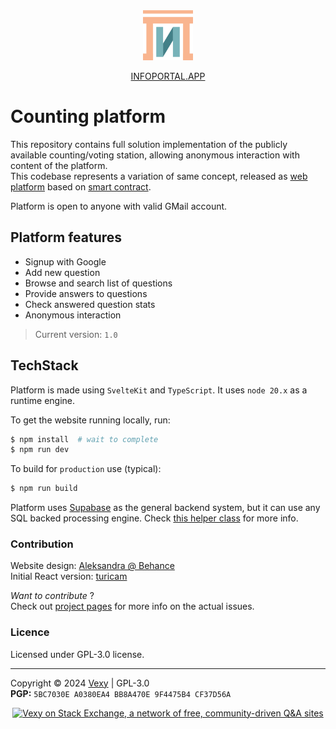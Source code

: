 <div align="center">
    <img 
        src="./static/favicon.svg"
        alt="infoportal_logo"
        width=80
    />
    <p><a href="https://infoportal.app">INFOPORTAL.APP</a></p>
</div>

# Counting platform
This repository contains full solution implementation of the publicly available counting/voting station, allowing anonymous interaction with content of the platform.  
This codebase represents a variation of same concept, released as [web platform](https://github.com/vexy/infoportal) based on [smart contract](https://github.com/vexy/voting_platform).

Platform is open to anyone with valid GMail account.


## Platform features
- Signup with Google
- Add new question
- Browse and search list of questions
- Provide answers to questions
- Check answered question stats
- Anonymous interaction

> Current version: `1.0`

## TechStack
Platform is made using `SvelteKit` and `TypeScript`. It uses `node 20.x` as a runtime engine.

To get the website running locally, run:  
```bash
$ npm install  # wait to complete
$ npm run dev
```  

To build for `production` use (typical):
```bash
$ npm run build
```

Platform uses [Supabase](https://supabase.com) as the general backend system, but it can use any SQL backed processing engine. Check [this helper class](/src/lib/QuestionsService.ts) for more info.

### Contribution
Website design: [Aleksandra @ Behance](https://www.behance.net/aleksandrajolka)  
Initial React version: [turicam](https://github.com/turicam)

_Want to contribute_ ?  
Check out [project pages](https://github.com/users/vexy/projects/2) for more info on the actual issues.

### Licence
Licensed under GPL-3.0 license.  

----

Copyright © 2024 [Vexy](https:github.com/vexy) | GPL-3.0  
**PGP:** `5BC7030E A0380EA4 BB8A470E 9F4475B4 CF37D56A`

<p align="center">
    <!-- <code>Fridge</code> - <b>Lightweight</b>, <b>fast</b> and extreeemely <b>simple to use fetch or store mechanism.</b><br> -->
    <a href="https://stackexchange.com/users/215166"><img src="https://stackexchange.com/users/flair/215166.png?theme=clean" width="210" height="60" alt="Vexy on Stack Exchange, a network of free, community-driven Q&amp;A sites" title="profile for Vexy on Stack Exchange, a network of free, community-driven Q&amp;A sites">
    </a>
</p>
